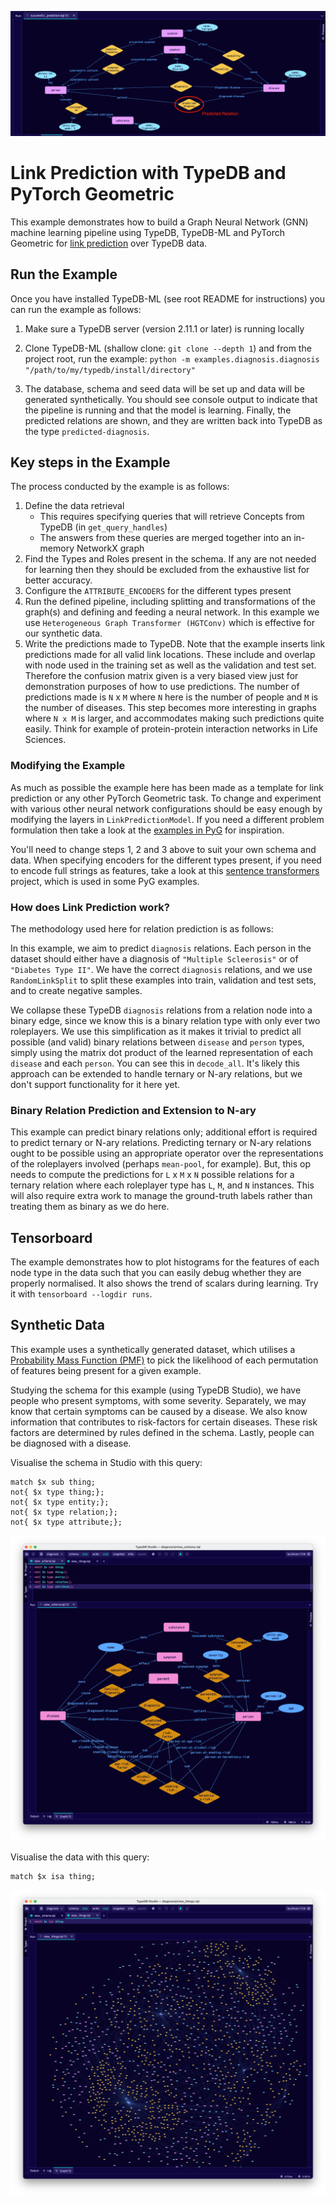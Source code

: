 ![Successful Prediction](.images/successful_prediction.png)

# Link Prediction with TypeDB and PyTorch Geometric

This example demonstrates how to build a Graph Neural Network (GNN) machine learning pipeline using TypeDB, TypeDB-ML and PyTorch Geometric for [link prediction](https://en.wikipedia.org/wiki/Link_prediction) over TypeDB data.

## Run the Example

Once you have installed TypeDB-ML (see root README for instructions) you can run the example as follows:

1. Make sure a TypeDB server (version 2.11.1 or later) is running locally   

2. Clone TypeDB-ML (shallow clone: `git clone --depth 1`) and from the project root, run the example: `python -m examples.diagnosis.diagnosis "/path/to/my/typedb/install/directory"`

3. The database, schema and seed data will be set up and data will be generated synthetically. You should see console output to indicate that the pipeline is running and that the model is learning. Finally, the predicted relations are shown, and they are written back into TypeDB as the type `predicted-diagnosis`.

## Key steps in the Example

The process conducted by the example is as follows:

1. Define the data retrieval
   - This requires specifying queries that will retrieve Concepts from TypeDB (in `get_query_handles`)
   - The answers from these queries are merged together into an in-memory NetworkX graph
2. Find the Types and Roles present in the schema. If any are not needed for learning then they should be excluded from the exhaustive list for better accuracy.
3. Configure the `ATTRIBUTE_ENCODERS` for the different types present
4. Run the defined pipeline, including splitting and transformations of the graph(s) and defining and feeding a neural network. In this example we use `Heterogeneous Graph Transformer (HGTConv)` which is effective for our synthetic data.  
5. Write the predictions made to TypeDB. Note that the example inserts link predictions made for all valid link locations. These include and overlap with node used in the training set as well as the validation and test set. Therefore the confusion matrix given is a very biased view just for demonstration purposes of how to use predictions. The number of predictions made is `N` x `M` where `N` here is the number of people and `M` is the number of diseases. This step becomes more interesting in graphs where `N x M` is larger, and accommodates making such predictions quite easily. Think for example of protein-protein interaction networks in Life Sciences.

### Modifying the Example

As much as possible the example here has been made as a template for link prediction or any other PyTorch Geometric task. To change and experiment with various other neural network configurations should be easy enough by modifying the layers in `LinkPredictionModel`. If you need a different problem formulation then take a look at the [examples in PyG](https://github.com/pyg-team/pytorch_geometric/tree/master/examples/hetero) for inspiration.

You'll need to change steps 1, 2 and 3 above to suit your own schema and data. When specifying encoders for the different types present, if you need to encode full strings as features, take a look at this [sentence transformers](https://pypi.org/project/sentence-transformers/) project, which is used in some PyG examples.

### How does Link Prediction work?

The methodology used here for relation prediction is as follows:

In this example, we aim to predict `diagnosis` relations. Each person in the dataset should either have a diagnosis of `"Multiple Scleerosis"` or of `"Diabetes Type II"`. We have the correct `diagnosis` relations, and we use `RandomLinkSplit` to split these examples into train, validation and test sets, and to create negative samples.

We collapse these TypeDB `diagnosis` relations from a relation node into a binary edge, since we know this is a binary relation type with only ever two roleplayers. We use this simplification as it makes it trivial to predict all possible (and valid) binary relations between `disease` and `person` types, simply using the matrix dot product of the learned representation of each `disease` and each `person`. You can see this in `decode_all`. It's likely this approach can be extended to handle ternary or N-ary relations, but we don't support functionality for it here yet.

### Binary Relation Prediction and Extension to N-ary

This example can predict binary relations only; additional effort is required to predict ternary or N-ary relations. Predicting ternary or N-ary relations ought to be possible using an appropriate operator over the representations of the roleplayers involved (perhaps `mean-pool`, for example). But, this op needs to compute the predictions for `L` x `M` x `N` possible relations for a ternary relation where each roleplayer type has `L`, `M`, and `N` instances. This will also require extra work to manage the ground-truth labels rather than treating them as binary as we do here.


## Tensorboard

The example demonstrates how to plot histograms for the features of each node type in the data such that you can easily debug whether they are properly normalised. It also shows the trend of scalars during learning. Try it with `tensorboard --logdir runs`.

## Synthetic Data

This example uses a synthetically generated dataset, which utilises a [Probability Mass Function (PMF)](https://en.wikipedia.org/wiki/Probability_mass_function) to pick the likelihood of each permutation of features being present for a given example.

Studying the schema for this example (using TypeDB Studio), we have people who present symptoms, with some severity. Separately, we may know that certain symptoms can be caused by a disease. We also know information that contributes to risk-factors for certain diseases. These risk factors are determined by rules defined in the schema. Lastly, people can be diagnosed with a disease.

Visualise the schema in Studio with this query:
```
match $x sub thing;
not{ $x type thing;};
not{ $x type entity;};
not{ $x type relation;};
not{ $x type attribute;};
```

![Diagnosis Schema](.images/diagnosis_schema.png)

Visualise the data with this query:
```
match $x isa thing;
```

![Diagnosis Data](.images/diagnosis_data.png)

